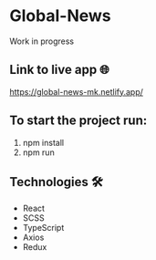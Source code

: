 # Global-News
Work in progress
## Link to live app :globe_with_meridians:

https://global-news-mk.netlify.app/


## To start the project run:
 1. npm install
 2. npm run

## Technologies 	:hammer_and_wrench:

- React
- SCSS
- TypeScript
- Axios
- Redux

